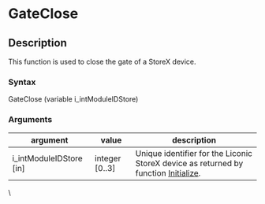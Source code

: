 # GateClose

## Description

This function is used to close the gate of a StoreX device.

### Syntax

GateClose (variable i\_intModuleIDStore)

### Arguments

| argument                  | value           | description                                                                                                                                          |
| ------------------------- | --------------- | ---------------------------------------------------------------------------------------------------------------------------------------------------- |
| i\_intModuleIDStore \[in] | integer \[0..3] | Unique identifier for the Liconic StoreX device as returned by function [Initialize](chm://c6eee35ebc6f05b6562520699a23e565/topics/Initialize.html). |

\
